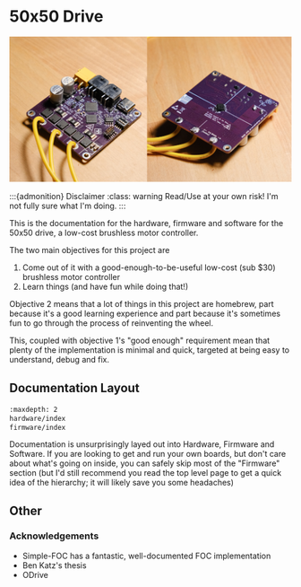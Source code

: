 # 50x50 Drive

![Test](hardware/media/drive-front-back.jpg "Test")

:::{admonition} Disclaimer
:class: warning
Read/Use at your own risk! I'm not fully sure what I'm doing.
:::

This is the documentation for the hardware, firmware and software for the 50x50 drive, a low-cost brushless motor controller.

The two main objectives for this project are
1. Come out of it with a good-enough-to-be-useful low-cost (sub $30) brushless motor controller 
1. Learn things (and have fun while doing that!)

Objective 2 means that a lot of things in this project are homebrew, part because it's a good learning experience and part because it's sometimes fun to go through the process of reinventing the wheel.

This, coupled with objective 1's "good enough" requirement mean that plenty of the implementation is minimal and quick, targeted at being easy to understand, debug and fix.

## Documentation Layout
```{toctree}
:maxdepth: 2
hardware/index
firmware/index
```

Documentation is unsurprisingly layed out into Hardware, Firmware and Software. If you are looking to get and run your own boards, but don't care about what's going on inside, you can safely skip most of the "Firmware" section (but I'd still recommend you read the top level page to get a quick idea of the hierarchy; it will likely save you some headaches)


## Other
### Acknowledgements
- Simple-FOC has a fantastic, well-documented FOC implementation
- Ben Katz's thesis
- ODrive